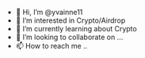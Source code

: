 - 👋 Hi, I’m @yvainne11
- 👀 I’m interested in Crypto/Airdrop
- 🌱 I’m currently learning about Crypto
- 💞️ I’m looking to collaborate on ...
- 📫 How to reach me ..

<!---
yvainne11/yvainne11 is a ✨ special ✨ repository because its `README.md` (this file) appears on your GitHub profile.
You can click the Preview link to take a look at your changes.
--->

